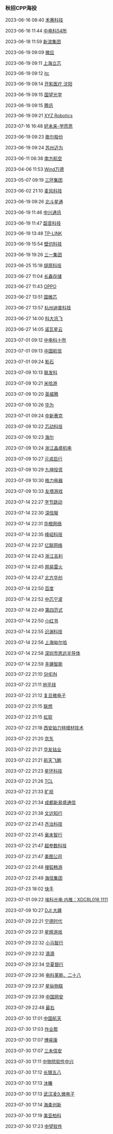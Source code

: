 ###  秋招CPP海投

2023-06-16 08:40 [禾赛科技](https://kwh0jtf778.jobs.feishu.cn/229043/position/7098923350776924446/detail)

2023-06-16 11:44 [中电科54所](http://campus.51job.com/2024cetc54/p4.html)

2023-06-18 11:59 [新浪集团](https://app.mokahr.com/campus-recruitment/sina/43536#/job/b242c00e-d5c7-4e90-a629-bef8b2952284)

2023-06-19 09:09 [微应](https://mp.weixin.qq.com/s/YVSx4izHRrQdoOsy2PdmMA)

2023-06-19 09:11 [上海立芯](http://ledatech.cn/xyzp)

2023-06-19 09:12 [itc](https://hr.itc-pa.cn/job/school.html?p=1)

2023-06-19 09:14 [开影医疗 沈阳](https://mp.weixin.qq.com/s/yjYYU8eZ23PaNy9x2x5v0Q)

2023-06-19 09:15 [国望光学](https://mp.weixin.qq.com/s/Ws2-HTMHKNNSIwWDz9NaPg)

2023-06-19 09:15 [腾讯](https://join.qq.com/)

2023-06-19 09:21 [XYZ Robotics](https://app.mokahr.com/campus_apply/xyzrobotics/26847#/)

2023-07-16 16:48 [好未来-学而思](https://jinshuju.net/f/MKVsZg)

2023-06-19 09:23 [歌尔股份](https://www.hotjob.cn/wt/GoerTek/mobweb/v8/position/list?openid=oMoJ7xGgYqe9xt8cMoNNQUVjYnpw&recruitType=1&channelId=&brandCode=1&request_locale=zh_CN)

2023-06-19 09:24 [苏州迈为](https://maxwell-gp.zhiye.com/campus/jobs)

2023-06-11 08:38 [南方航空](https://job.csair.cn/#/home)

2023-04-06 11:53 [Wind万德](https://www.wind.com.cn/portal/zh/JoinUs/recruit.html?positionType=9002)

2023-05-07 09:19 [三环集团](https://hr.cctc.cc/record)

2023-06-02 21:10 [麦风科技](https://job.imyfone.cn/intern)

2023-06-19 09:26 [北斗星通](https://www.bdstar.com/mobile/talent.aspx?type=31&id=1)

2023-06-19 11:46 [中兴通讯](https://app.mokahr.com/campus-recruitment/zte/46903#/jobs?project=100022014&zhineng=72363&page=1)

2023-06-19 11:47 [韶音科技](https://app.mokahr.com/campus-recruitment/aftershokzhr/36940#/jobs?zhineng=65956)

2023-06-19 13:48 [TP-LINK ](https://hr.tp-link.com.cn/jobList?jobId=0&jobDirection=0&workPlace=0&currentPage=1&keyword=)

2023-06-19 15:54 [壁仞科技](https://app.mokahr.com/campus-recruitment/biren/44727#/jobs?page=1&anchorName=jobsList)

2023-06-19 19:26 [三一集团](https://sanycampus.zhiye.com/campus?k=24%E5%B1%8A&c=&p=3^-1,1^4&d=&PageIndex=1&class=2&x=1040&n=22)

2023-06-25 15:18 [燧原科技](https://www.enflame-tech.com/careers#careers1)

2023-06-27 11:04 [长鑫存储](http://jobs.cxmt.com/campus/jobs)

2023-06-27 11:43 [OPPO](https://careers.oppo.com/university/oppo/campus/post?recruitType=Graduate)

2023-06-27 13:51 [国微芯](https://app.mokahr.com/campus-recruitment/gwxeda/101935#/candidateHome/applications)

2023-06-27 13:57 [杭州迪普科技](https://dptech.zhiye.com/home)

2023-06-27 14:00 [科大讯飞](https://campus.iflytek.com/official-pc/jobList)

2023-06-27 14:05 [诺瓦星云](https://novastar.zhiye.com/campus/jobs)

2023-07-01 09:12 [中电科十所](https://zdss.51job.com/campus.html)

2023-07-01 09:13 [中国航信](https://wecruit.hotjob.cn/SU6358e2600dcad448466b5464/pb/school.html?postTypeCode=0%2F1227%2F100701&postName=C)

2023-07-01 09:24 [影石](https://insta360.zhiye.com/Campus)

2023-07-09 10:13 [联发科](https://mediatek.zhiye.com/campus/jobs)

2023-07-09 10:21 [米哈游](https://campus.mihoyo.com/?channelToken=6dd65287-c87a-401d-97f1-5c02595eb57c#/campus/position)

2023-07-09 10:20 [英威腾](https://invt.zhaopin.com/job.html)

2023-07-09 10:26 [华为](https://career.huawei.com/reccampportal/portal5/campus-recruitment.html)

2023-07-01 09:24 [中新赛克](https://recruit.sinovatio.com/positions)

2023-07-09 10:22 [芯动科技](https://innosilicon.zhiye.com/campus/jobs)

2023-07-09 10:23 [海尔](https://maker.haier.net/smart_home/customizedjobs.html)

2023-07-09 10:24 [浙江晶盛机电](https://app.mokahr.com/campus_apply/jsjd/24201#/jobs?zhineng=46732)

2023-07-09 10:27 [元戎启行](https://app.mokahr.com/campus_apply/deeproute/6487#/jobs)

2023-07-09 10:29 [九坤投资](https://app.mokahr.com/campus_apply/ubiquantrecruit/37031?sourceToken=11e5413ce0921abca7937e8e087fa050#/)

2023-07-09 10:30 [格力电器](https://gree.m.zhiye.com/index.html)

2023-07-09 10:33 [友塔游戏](https://www.yotta-hr.com/job)

2023-07-14 22:27 [字节跳动](https://jobs.bytedance.com/campus/position?keywords=C&category=&location=&project=7248825722021316901&type=2&job_hot_flag=&current=1&limit=10&functionCategory=&tag=&referral_code=TD2ZG4P)

2023-07-14 22:30 [深信服](https://hr.sangfor.com/campucompon/schoolRecruitment)

2023-07-14 22:31 [华橙网络](https://job.imou.com/campus/detail?jobAdId=6e2e8611-dd48-4f3a-a8a0-46e3b92e0999)

2023-07-14 22:35 [峰岹科技](https://www.fortiortech.com/join/list?type=2)

2023-07-14 22:37 [亿联网络](https://yealink.zhiye.com/campus/detail?jobAdId=0ec76c74-9343-4954-8f4b-5e200c63505a)

2023-07-14 22:43 [浙江吉利](https://campus.geely.com/campus-recruitment/geely/78436/#/jobs?zhineng%5B0%5D=131986&page=1&anchorName=jobsList)

2023-07-14 22:45 [网易雷火](https://leihuo.163.com/campus/#/full)

2023-07-14 22:47 [北方华创](https://career.naura.com/campus/detail?jobAdId=72486e6a-fee0-4ee0-8da7-980fbc296314)

2023-07-14 22:50 [百度](https://talent.baidu.com/jobs/list?recommendCode=IV1MJ0&recruitType=GRADUATE)

2023-07-14 22:52 [中芯宁波](https://srs.nsemii.com/#/home)

2023-07-14 22:49 [第四范式](https://app.mokahr.com/campus-recruitment/4paradigm/47619#/jobs)

2023-07-14 22:50 [小红书](https://job.xiaohongshu.com/campus?referer_code=CNYOJ0HBRS2H)

2023-07-14 22:55 [识渊科技](https://sailyond.jobs.feishu.cn/749776/position/list?spread=D1BB8QU)

2023-07-14 22:56 [上海呦尔哈](https://app.mokahr.com/campus_apply/yorhagames/40940#/jobs)

2023-07-14 22:58 [深圳市思远半导体](https://app.mokahr.com/campus-recruitment/tkplusemi/42650#/jobs)

2023-07-14 22:59 [丰疆智能](https://campus.fjdynamics.cn/#/job/dc9ce33d-b689-4578-9b17-a20b0cca7c11)

2023-07-22 21:10 [SHEIN](https://app.mokahr.com/campus_apply/shein/2932#/jobs?zhineng=15710&commitment=%E5%85%A8%E8%81%8C&location=)

2023-07-22 21:11 [地平线](https://horizon-campus.hotjob.cn/)

2023-07-22 21:12 [复旦微电子](http://campus.51job.com/fmsh/jobs.html)

2023-07-22 21:15 [联想](https://talent.lenovo.com.cn/position?jobTypeName=%E5%90%8E%E7%AB%AF%E5%BC%80%E5%8F%91%E7%B1%BB&projectType=1)

2023-07-22 21:15 [虹软](https://career.arcsoft.com.cn/campus/jobs)

2023-07-22 21:18 [西安铂力特增材技术](https://xablt.zhiye.com/Campus)

2023-07-22 21:20 [京东](https://campus.jd.com/#/jobs)

2023-07-22 21:21 [华友钴业](https://wecruit.hotjob.cn/SU6465f3d9bef57c0907f3bb58/pb/posDetail.html?postId=64af436d2f9d24760adc5980&postType=campus)

2023-07-22 21:21 [航天飞鹏](https://mp.weixin.qq.com/s/CfJ_-hymiiZYuS465NFPcw)

2023-07-22 21:23 [星环科技](https://app.mokahr.com/campus_apply/transwarp/3196#/jobs?zhineng=14487)

2023-07-22 21:26 [TCL](https://zhaopin.tcl.com/campus/recruiting.html#look)

2023-07-22 21:33 [旷视](https://app.mokahr.com/campus-recruitment/mhr/38642?previewKey=df2fc620d48540cf9acd8b2179efb8f5c8dd3f14e1fc444a8b8d16c431778155#/job/cb10e764-b417-4a5f-8139-3759e74e2051)

2023-07-22 21:34 [成都新易盛通信](https://eoptolink.zhiye.com/campus/detail?jobAdId=4e1ba56c-6944-4a51-832b-fd98b85b9427)

2023-07-22 21:38 [文远知行](https://app.mokahr.com/campus_apply/jingchi/2137#/)

2023-07-22 21:43 [齐治科技](https://app.mokahr.com/campus_apply/qzsec/24822#/job/b2862c67-26f0-4c4c-909f-7b35213813b7)

2023-07-22 21:45 [毫末智行](https://career.haomoai.com/campus-recruitment/haomo/44789#/jobs?project=100074055)

2023-07-22 21:47 [超参数科技](https://app.mokahr.com/campus-recruitment/chaocanshu/45562#/jobs?zhineng%5B0%5D=72053&zhineng%5B1%5D=66310&location=&page=1&anchorName=jobsList)

2023-07-22 21:47 [美图公司](https://campus.meitu.com/campus-recruitment/meitu/54138/#/jobs?zhineng=82990)

2023-07-22 21:48 [搜狐畅游](https://app.mokahr.com/campus-recruitment/cyou-inc/42233?sourceToken=0a73cd8ec4bdbe793ca2d7645d4826bc#/)

2023-07-22 21:49 [海信集团](http://hisense.zhiye.com/xdl?k=&c=-1&p=1^9,3^-1&d=&sort=&#zw)

2023-07-23 18:02 [快手](https://campus.kuaishou.cn/#/campus/jobs?code=jUoJpcUeZ&pageNum=1&pageSize=10)

2023-07-01 09:22 [埃科光电 内推：XDCRL016 1111](http://career.i-tek.cn/front.home.index/schoolList)

2023-07-09 10:27 [DJI 大疆](https://we.dji.com/zh-CN/campus/position?project=recruitment&team=T1001_T1003_T1004_T1005_T1006_T1007_T1008_T1009_T1010_T1011&page=1)

2023-07-29 22:21 [宁德时代 ](https://talent.catl.com/campus-recruitment/catlhr/115953#/jobs?zhineng%5B0%5D=136672)

2023-07-29 22:31 [星辉游戏](https://app.mokahr.com/campus-recruitment/rastar/96229#/job/1225f05c-5401-4c1d-9f10-6daf93e4de36)

2023-07-29 22:32 [小马智行](https://ponyai.jobs.feishu.cn/ponycampus/position/7254880787723405624/detail)

2023-07-29 22:32 [滴滴](http://campus.didiglobal.com/campus_apply/didiglobal/96064#/jobs)

2023-07-29 22:34 [华夏银行](https://wecruit.hotjob.cn/SU645b0d18bef57c0907e9fbc8/pb/school.html)

2023-07-29 22:36 [电科莱斯、二十八](https://app.mokahr.com/campus_apply/cetcles/40889#/job/10919ab3-163f-4058-ad7a-8a95b82f2d09)

2023-07-29 22:37 [星纵物联](https://milesight.zhiye.com/campus/detail?jobAdId=77545d54-feca-41c7-b2b0-a41a9e34b5d1)

2023-07-29 22:39 [中国网安](https://app.mokahr.com/campus_apply/cetc30/36270#/job/4d98fe79-200b-4ea0-b4cb-8adfba7840a9)

2023-07-29 22:48 [最右](https://app.mokahr.com/campus_apply/xiaochuankeji/3518#/jobs?zhineng=5670)

2023-07-30 17:01 [中国航天](https://www.spacetalent.com.cn/xcjh.html)

2023-07-30 17:03 [作业帮](https://app.mokahr.com/campus-recruitment/zuoyebang/39595#/job/43af54c9-cc9b-47e0-9a78-34126c488e84)

2023-07-30 17:07 [博睿康](https://www.duomian.com/job/2bb13eaca5b483e6d9bba6ac6c4f2828.shtml)

2023-07-30 17:07 [三未信安](https://sansec.zhiye.com/campus/jobs?1=%5B%7B%22id%22%3A%225%22%2C%22label%22%3A%22%E8%BD%AF%E4%BB%B6%E7%B1%BB%22%7D%5D)

2023-07-30 17:11 [中物院软件中兴](http://www.caep-scns.ac.cn/job_details-445-2-14.php)

2023-07-30 17:12 [长银五八](http://cy58.zhaopin.com/job/index.html)

2023-07-30 17:13 [沐曦](https://app.mokahr.com/campus-recruitment/metax-tech/58131#/jobs)

2023-07-30 17:13 [武汉凌久微电子](http://www.ljmicro.cn/employ.html)

2023-07-30 17:14 [海柔创新](https://hairobotics.zhiye.com/campus/jobs)

2023-07-30 17:19 [美亚柏科](http://hr.300188.cn/xzlb?k=&c=-1&p=1^66,3^-1&day=-1&PageIndex=1&class=2#zw)

2023-07-30 17:23 [中望软件](https://www.zwsoft.cn/job/campus)



